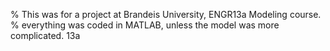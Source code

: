 % This was for a project at Brandeis University, ENGR13a Modeling course. 
% everything was coded in MATLAB, unless the model was more complicated. 
13a